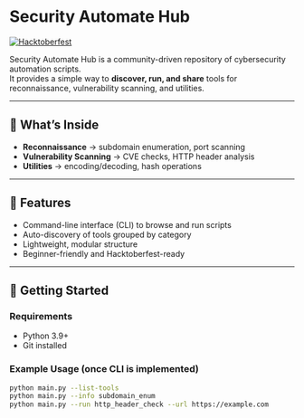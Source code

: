# Security Automate Hub

[![Hacktoberfest](https://img.shields.io/badge/Hacktoberfest-Ready-FF4500)](#)

Security Automate Hub is a community-driven repository of cybersecurity automation scripts.  
It provides a simple way to **discover, run, and share** tools for reconnaissance, vulnerability scanning, and utilities.

---

## 🔹 What’s Inside
- **Reconnaissance** → subdomain enumeration, port scanning  
- **Vulnerability Scanning** → CVE checks, HTTP header analysis  
- **Utilities** → encoding/decoding, hash operations  

---

## 🔹 Features
- Command-line interface (CLI) to browse and run scripts  
- Auto-discovery of tools grouped by category  
- Lightweight, modular structure  
- Beginner-friendly and Hacktoberfest-ready  

---

## 🔹 Getting Started
### Requirements
- Python 3.9+  
- Git installed  

### Example Usage (once CLI is implemented)
```bash
python main.py --list-tools
python main.py --info subdomain_enum
python main.py --run http_header_check --url https://example.com
